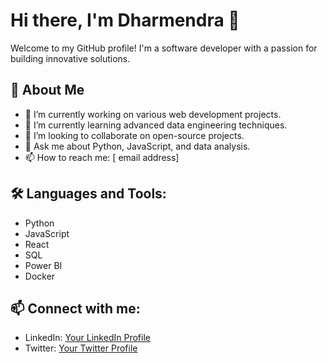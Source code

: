 # Hi there, I'm Dharmendra 👋

Welcome to my GitHub profile! I'm a software developer with a passion for building innovative solutions.

## 🚀 About Me
- 🔭 I’m currently working on various web development projects.
- 🌱 I’m currently learning advanced data engineering techniques.
- 👯 I’m looking to collaborate on open-source projects.
- 💬 Ask me about Python, JavaScript, and data analysis.
- 📫 How to reach me: [ email address]

## 🛠️ Languages and Tools:
- Python
- JavaScript
- React
- SQL
- Power BI
- Docker

 <!-- ## 📈 GitHub Stats:
![Dharmendra's GitHub stats](https://github-readme-stats.vercel.app/api?username=xDharmendra&show_icons=true&theme=radical) -->

## 📫 Connect with me:
- LinkedIn: [Your LinkedIn Profile]()
- Twitter: [Your Twitter Profile]()


